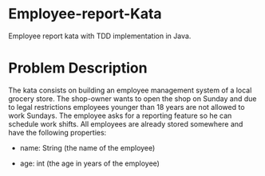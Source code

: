 # Employee-report-Kata
Employee report kata with TDD implementation in Java.

# Problem Description

The kata consists on building an employee management system of a local grocery store. The shop-owner wants to open the shop on Sunday and due to legal restrictions employees younger than 18 years are not allowed to work Sundays. The employee asks for a reporting feature so he can schedule work shifts. All employees are already stored somewhere and have the following properties:

- name: String (the name of the employee)

- age: int (the age in years of the employee)